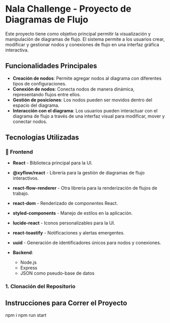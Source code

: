 # Nala Challenge - Proyecto de Diagramas de Flujo



Este proyecto tiene como objetivo principal permitir la visualización y manipulación de diagramas de flujo. El sistema permite a los usuarios crear, modificar y gestionar nodos y conexiones de flujo en una interfaz gráfica interactiva.

## Funcionalidades Principales

- **Creación de nodos**: Permite agregar nodos al diagrama con diferentes tipos de configuraciones.
- **Conexión de nodos**: Conecta nodos de manera dinámica, representando flujos entre ellos.
- **Gestión de posiciones**: Los nodos pueden ser movidos dentro del espacio del diagrama.
- **Interacción con el diagrama**: Los usuarios pueden interactuar con el diagrama de flujo a través de una interfaz visual para modificar, mover y conectar nodos.


## Tecnologías Utilizadas

### 📌 **Frontend**
- **React** - Biblioteca principal para la UI.
- **@xyflow/react** - Librería para la gestión de diagramas de flujo interactivos.
- **react-flow-renderer**  - Otra librería para la renderización de flujos de trabajo.
- **react-dom** - Renderizado de componentes React.
- **styled-components** - Manejo de estilos en la aplicación.
- **lucide-react** - Iconos personalizables para la UI.
- **react-toastify**  - Notificaciones y alertas emergentes.
- **uuid** - Generación de identificadores únicos para nodos y conexiones.

  
- **Backend**:
  - Node.js
  - Express
  - JSON como pseudo-base de datos

### 1. Clonación del Repositorio




## Instrucciones para Correr el Proyecto

npm i 
npm run start 






